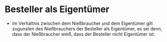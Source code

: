 # Besteller als Eigentümer

- Im Verhältnis zwischen dem Nießbraucher und dem Eigentümer gilt zugunsten des Nießbrauchers der Besteller als Eigentümer, es sei denn, dass der Nießbraucher weiß, dass der Besteller nicht Eigentümer ist.

